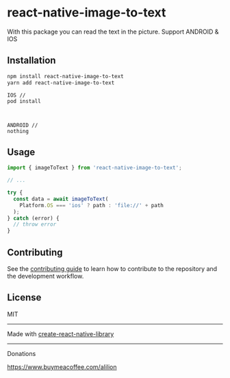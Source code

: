 # react-native-image-to-text

With this package you can read the text in the picture.
Support ANDROID & IOS

## Installation

```sh
npm install react-native-image-to-text
yarn add react-native-image-to-text
```


```
IOS //
pod install



ANDROID //
nothing
```


## Usage

```js
import { imageToText } from 'react-native-image-to-text';

// ...

try {
  const data = await imageToText(
    Platform.OS === 'ios' ? path : 'file://' + path
  );
} catch (error) {
  // throw error
}
```

## Contributing

See the [contributing guide](CONTRIBUTING.md) to learn how to contribute to the repository and the development workflow.

## License

MIT

---

Made with [create-react-native-library](https://github.com/callstack/react-native-builder-bob)

___

Donations

https://www.buymeacoffee.com/alilion